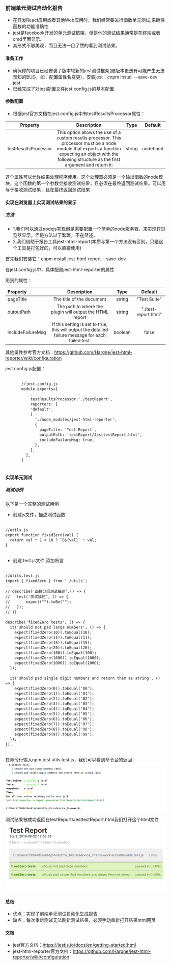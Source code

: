 ### 前端单元测试自动化报告
+ 在开发React应用或者其他Web应用时，我们经常要进行函数单元测试,来确保函数的功能准确性
+ jest是facebook开发的单元测试框架，但是他的测试结果通常是在终端或者cmd里面显示.
+ 其形式不够美观，而且无法一目了然的看到测试结果。

#### 准备工作
+ 确保你的项目已经安装了版本较新的jest测试框架(随版本更迭有可能产生无法预知的BUG，如：配置属性名变更)，安装jest：cnpm install --save-dev jest
+ 已经完成了对jest配置文件jest.config.js的基本配置

#### 参数配置
+ 根据jest官方文档在jest.config.js中有testResultsProcessor属性：

| Property |  Description  | Type | Default|
|-------|:---:|:---:|------|
| testResultsProcessor | This option allows the use of a custom results processor. This processor must be a node module that  exports a function expecting an object with the following structure as the first argument and return it: | string | undefined |

这个属性可以允许结果处理程序使用。这个处理器必须是一个输出函数的node模块，这个函数的第一个参数会接收测试结果，且必须在最终返回测试结果。可以用与于接收测试结果，且在最终返回测试结果

#### 实现在浏览器上实现测试结果的显示
##### 方法
+ 1.我们可以通过nodejs实现但是需要配置一个简单的node服务器，来实现在浏览器显示。但是方法过于繁琐，不在赘述。
+ 2.我们借助于报告工具jest-html-report(本质与第一个方法没有区别，只是这个工具是打包好的，可以直接使用)

首先我们安装它：cnpm install jest-html-report  --save-dev 

在jest.config.js中，具体配置jest-html-reporter的属性

用到的属性：

| Property |  Description  | Type | Default|
| :-----| :----: | :----: | :----: |
| pageTitle | The title of the document | string | "Test Suite"|
| outputPath | The path to where the plugin will output the HTML report | string |"./test-report.html" |
| includeFailureMsg | If this setting is set to true, this will output the detailed failure message for each failed test. | boolean | false |
其他属性参考官方文档：https://github.com/Hargne/jest-html-reporter/wiki/configuration

jest.config.js配置：
<pre>
    <code>
       //jest.config.js
       module.exports={
           ...
           testResultsProcessor:'./testReport',
           reporters: [
           'default',
           [
             './node_modules/jest-html-reporter',
             {
               pageTitle: 'Test Report',
               outputPath: 'testReport/JesttestReport.html',
               includeFailureMsg: true,
             },
           ],
         ],
       }
    </code>
</pre>

#### 实现单元测试
##### 测试用例
以下是一个完整的测试用例
+ 创建js文件，描述测试函数

<pre>
  <code>
//utils.js
export function fixedZero(val) {
  return val * 1 < 10 ? `0${val}` : val;
}
  </code>
</pre>

+ 创建.test.js文件,添加断言

<pre>
  <code>
//utils.test.js
import { fixedZero } from './utils';
...
// describe('函数分组测试描述',() => {
//   test('测试描述', () => {
//       expect("").toBe("");
//   });    
// })

describe('fixedZero tests', () => {
  it('should not pad large numbers', () => {
    expect(fixedZero(10)).toEqual(10);
    expect(fixedZero(11)).toEqual(11);
    expect(fixedZero(15)).toEqual(15);
    expect(fixedZero(20)).toEqual(20);
    expect(fixedZero(100)).toEqual(100);
    expect(fixedZero(1000)).toEqual(1000);
    expect(fixedZero(1000)).toEqual(1000);
  });

  it('should pad single digit numbers and return them as string', () => {
    expect(fixedZero(0)).toEqual('00');
    expect(fixedZero(1)).toEqual('01');
    expect(fixedZero(2)).toEqual('02');
    expect(fixedZero(3)).toEqual('03');
    expect(fixedZero(4)).toEqual('04');
    expect(fixedZero(5)).toEqual('05');
    expect(fixedZero(6)).toEqual('06');
    expect(fixedZero(7)).toEqual('07');
    expect(fixedZero(8)).toEqual('08');
    expect(fixedZero(9)).toEqual('09');
  });
});
  </code>
</pre>

在命令行输入npm test utils.test.js，我们可以看到命令台的返回
![fenzuceshi](png/fenzuceshi.png)

测试结果被成功返回在testReport/JesttestReport.html我们打开这个html文件
![Jesttestreport](png/Jesttestreport.png)

#### 总结
+ 优点：实现了前端单元测试自动化生成报告
+ 缺点：每次重新测试无法刷新测试结果，必须手动重新打开结果html网页

#### 文档
+ jest官方文档：https://jestjs.io/docs/en/getting-started.html
+ jest-html-reporter官方文档：https://github.com/Hargne/jest-html-reporter/wiki/configuration
